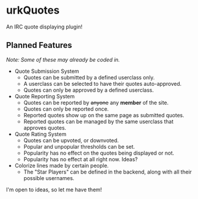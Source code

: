 # urkQuotes

An IRC quote displaying plugin!

## Planned Features

_Note: Some of these may already be coded in._

* Quote Submission System
  * Quotes can be submitted by a defined userclass only.
  * A userclass can be selected to have their quotes auto-approved.
  * Quotes can only be approved by a defined userclass.
* Quote Reporting System
  * Quotes can be reported by ~~anyone~~ any **member** of the site.
  * Quotes can only be reported once.
  * Reported quotes show up on the same page as submitted quotes.
  * Reported quotes can be managed by the same userclass that approves quotes.
* Quote Rating System
  * Quotes can be upvoted, or downvoted.
  * Popular and unpopular thresholds can be set.
  * Popularity has no effect on the quotes being displayed or not.
  * Popularity has no effect at all right now. Ideas?
* Colorize lines made by certain people.
  * The "Star Players" can be defined in the backend, along with all their possible usernames.

I'm open to ideas, so let me have them!
